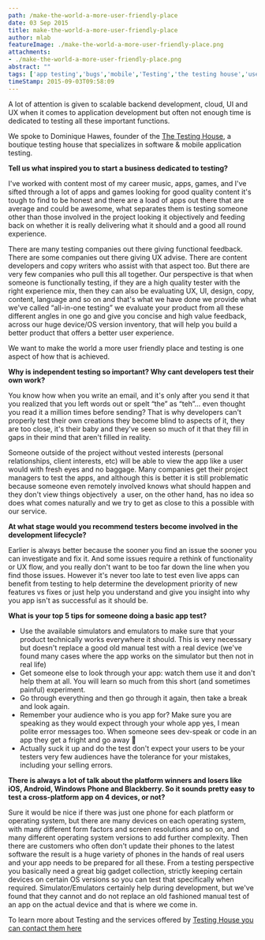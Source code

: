 ```yaml
---
path: /make-the-world-a-more-user-friendly-place
date: 03 Sep 2015
title: make-the-world-a-more-user-friendly-place
author: mlab
featureImage: ./make-the-world-a-more-user-friendly-place.png
attachments: 
- ./make-the-world-a-more-user-friendly-place.png
abstract: ""
tags: ['app testing','bugs','mobile','Testing','the testing house','user experience']
timeStamp: 2015-09-03T09:58:09
---
```


A lot of attention is given to scalable backend development, cloud, UI and UX when it comes to application development but often not enough time is dedicated to testing all these important functions.

We spoke to Dominique Hawes, founder of the [The Testing House](http:&#x2F;&#x2F;thetestinghouse.com&#x2F;), a boutique testing house that specializes in software &amp; mobile application testing.

**Tell us what inspired you to start a business dedicated to testing?**

I've worked with content most of my career music, apps, games, and I've sifted through a lot of apps and games looking for good quality content it's tough to find to be honest and there are a load of apps out there that are average and could be awesome, what separates them is testing someone other than those involved in the project looking it objectively and feeding back on whether it is really delivering what it should and a good all round experience.

There are many testing companies out there giving functional feedback. There are some companies out there giving UX advise. There are content developers and copy writers who assist with that aspect too. But there are very few companies who pull this all together. Our perspective is that when someone is functionally testing, if they are a high quality tester with the right experience mix, then they can also be evaluating UX, UI, design, copy, content, language and so on and that's what we have done we provide what we've called “all-in-one testing” we evaluate your product from all these different angles in one go and give you concise and high value feedback, across our huge device&#x2F;OS version inventory, that will help you build a better product that offers a better user experience.

We want to make the world a more user friendly place and testing is one aspect of how that is achieved.

**Why is independent testing so important? Why cant developers test their own work?**

You know how when you write an email, and it's only after you send it that you realized that you left words out or spelt “the” as “teh”… even thought you read it a million times before sending? That is why developers can't properly test their own creations they become blind to aspects of it, they are too close, it's their baby and they've seen so much of it that they fill in gaps in their mind that aren't filled in reality.

Someone outside of the project without vested interests (personal relationships, client interests, etc) will be able to view the app like a user would with fresh eyes and no baggage. Many companies get their project managers to test the apps, and although this is better it is still problematic because someone even remotely involved knows what should happen and they don't view things objectively  a user, on the other hand, has no idea so does what comes naturally and we try to get as close to this a possible with our service.

**At what stage would you recommend testers become involved in the development lifecycle?**

Earlier is always better because the sooner you find an issue the sooner you can investigate and fix it. And some issues require a rethink of functionality or UX flow, and you really don't want to be too far down the line when you find those issues. However it's never too late to test even live apps can benefit from testing to help determine the development priority of new features vs fixes or just help you understand and give you insight into why you app isn't as successful as it should be.

**What is your top 5 tips for someone doing a basic app test?**

*   Use the available simulators and emulators to make sure that your product technically works everywhere it should. This is very necessary but doesn't replace a good old manual test with a real device (we've found many cases where the app works on the simulator but then not in real life)
*   Get someone else to look through your app: watch them use it and don't help them at all. You will learn so much from this short (and sometimes painful) experiment.
*   Go through everything and then go through it again, then take a break and look again.
*   Remember your audience who is you app for? Make sure you are speaking as they would expect through your whole app yes, I mean polite error messages too. When someone sees dev-speak or code in an app they get a fright and go away 🙂
*   Actually suck it up and do the test don't expect your users to be your testers very few audiences have the tolerance for your mistakes, including your selling errors.

**There is always a lot of talk about the platform winners and losers like iOS, Android, Windows Phone and Blackberry. So it sounds pretty easy to test a cross-platform app on 4 devices, or not?** 

Sure it would be nice if there was just one phone for each platform or operating system, but there are many devices on each operating system, with many different form factors and screen resolutions and so on, and many different operating system versions to add further complexity. Then there are customers who often don't update their phones to the latest software the result is a huge variety of phones in the hands of real users and your app needs to be prepared for all these. From a testing perspective you basically need a great big gadget collection, strictly keeping certain devices on certain OS versions so you can test that specifically when required. Simulator&#x2F;Emulators certainly help during development, but we've found that they cannot and do not replace an old fashioned manual test of an app on the actual device and that is where we come in.

To learn more about Testing and the services offered by [Testing House you can contact them here](http:&#x2F;&#x2F;thetestinghouse.com)


